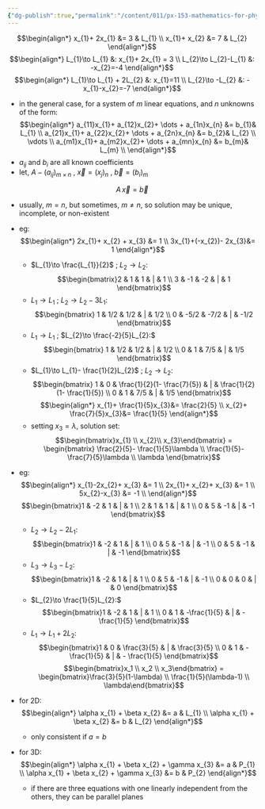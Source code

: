 ```yaml
---
{"dg-publish":true,"permalink":"/content/011/px-153-mathematics-for-physicists/term-2/px-153-k-linear-algebra/px-153-k4-row-reduced-echelon-form-gaussian-elimination/","created":"2024-10-01T18:27:09.415+01:00","updated":"2024-11-26T19:40:05.826+00:00"}
---
```


$$\begin{align*}
	x_{1}+ 2x_{1} &= 3 & L_{1} \\
	x_{1}+ x_{2} &= 7 & L_{2} 
\end{align*}$$
$$\begin{align*}
L_{1}\to L_{1} &: x_{1}+ 2x_{1} = 3  \\
L_{2}\to L_{2}-L_{1} &: -x_{2}=-4  
\end{align*}$$
$$\begin{align*}
L_{1}\to L_{1} + 2L_{2} &: x_{1}=11  \\
L_{2}\to -L_{2} &: -x_{1}-x_{2}=-7  
\end{align*}$$
- in the general case, for a system of $m$ linear equations, and $n$ unknowns of the form: 
$$\begin{align*}
	a_{11}x_{1}+ a_{12}x_{2}+ \dots + a_{1n}x_{n} &= b_{1}& L_{1} \\
	a_{21}x_{1}+ a_{22}x_{2}+ \dots + a_{2n}x_{n} &= b_{2}& L_{2} \\
	\vdots \\
	a_{m1}x_{1}+ a_{m2}x_{2}+ \dots + a_{mn}x_{n} &= b_{m}& L_{m} \\
\end{align*}$$
- $a_{ij}$ and $b_{i}$ are all known coefficients
- let, $A - (a_{ij})_{m\times n}$ , $\vec x = (x_{j})_{n}$ , $\vec b = (b_{i})_{m}$

$$A\,\vec x = \vec b$$
- usually, $m=n$, but sometimes, $m\neq n$, so solution may be unique, incomplete, or non-existent

- eg: 
$$\begin{align*}
	2x_{1}+ x_{2} + x_{3} &= 1 \\
	3x_{1}+(-x_{2})- 2x_{3}&= 1 
\end{align*}$$
	- $L_{1}\to \frac{L_{1}}{2}$ ; $L_{2}\to L_{2}:$ 
$$\begin{bmatrix}2 & 1 & 1 & | & 1 \\
	3  & -1 & -2 & | & 1
\end{bmatrix}$$
	- $L_{1}\to L_{1}$ ; $L_{2}\to L_{2}-3L_{1}:$ 
$$\begin{bmatrix}
	1 & 1/2 & 1/2 & | & 1/2 \\ 
	0 & -5/2 & -7/2 & | & -1/2
\end{bmatrix}$$
	- $L_{1}\to L_{1}$ ; $L_{2}\to \frac{-2}{5}L_{2}:$ 
$$\begin{bmatrix}
	1 & 1/2 & 1/2 & | & 1/2 \\ 
	0 & 1 & 7/5 & | & 1/5
\end{bmatrix}$$
	- $L_{1}\to L_{1}- \frac{1}{2}L_{2}$ ; $L_{2}\to L_{2}:$ 
$$\begin{bmatrix}
	1 & 0 & \frac{1}{2}(1- \frac{7}{5}) & | & \frac{1}{2}(1- \frac{1}{5}) \\ 
	0 & 1 & 7/5 & | & 1/5
\end{bmatrix}$$
	$$\begin{align*}
x_{1}+ \frac{1}{5}x_{3}&= \frac{2}{5} \\
x_{2}+ \frac{7}{5}x_{3}&= \frac{1}{5}
\end{align*}$$
	- setting $x_{3}=\lambda$, solution set: 
$$\begin{bmatrix}x_{1} \\ x_{2}\\ x_{3}\end{bmatrix} = \begin{bmatrix} \frac{2}{5}- \frac{1}{5}\lambda \\ \frac{1}{5}- \frac{7}{5}\lambda \\ \lambda \end{bmatrix}$$

- eg: 
$$\begin{align*}
	x_{1}-2x_{2}+ x_{3} &= 1 \\
	2x_{1}+ x_{2}+ x_{3} &= 1 \\
	5x_{2}-x_{3} &= -1 \\
 \end{align*}$$
 $$\begin{bmatrix}1 & -2 & 1 & | & 1 \\
	2 & 1 & 1 & | & 1 \\
	0 & 5 & -1 & | & -1
 \end{bmatrix}$$
	 - $L_{2}\to L_{2}-2L_{1}:$ 
 $$\begin{bmatrix}1 & -2 & 1 & | & 1 \\
	0 & 5 & -1 & | & -1 \\
	0 & 5 & -1 & | & -1
 \end{bmatrix}$$
	 - $L_{3}\to L_{3}-L_{2}:$ 
 $$\begin{bmatrix}1 & -2 & 1 & | & 1 \\
	0 & 5 & -1 & | & -1 \\
	0 & 0 & 0 & | & 0
 \end{bmatrix}$$
	- $L_{2}\to \frac{1}{5}L_{2}:$ 
$$\begin{bmatrix}1 & -2 & 1 & | & 1 \\
	0 & 1 & -\frac{1}{5} & | & - \frac{1}{5}
 \end{bmatrix}$$
	 - $L_{1}\to L_{1}+2L_{2}:$ 
 $$\begin{bmatrix}1 & 0 & \frac{3}{5} & | & \frac{3}{5} \\
	0 & 1 & -\frac{1}{5} & | & - \frac{1}{5}
 \end{bmatrix}$$
$$\begin{bmatrix}x_1 \\ x_2 \\ x_3\end{bmatrix} = \begin{bmatrix}\frac{3}{5}(1-\lambda) \\ \frac{1}{5}(\lambda-1) \\ \lambda\end{bmatrix}$$
- for 2D: 
$$\begin{align*}
	\alpha x_{1} + \beta x_{2} &= a & L_{1} \\ 
	\alpha x_{1} + \beta x_{2} &= b & L_{2} 
\end{align*}$$
	- only consistent if $a=b$
- for 3D: 
$$\begin{align*}
	\alpha x_{1} + \beta x_{2} + \gamma x_{3} &= a & P_{1} \\ 
	\alpha x_{1} + \beta x_{2} + \gamma x_{3} &= b & P_{2} 
\end{align*}$$
	- if there are three equations with one linearly independent from the others, they can be parallel planes
